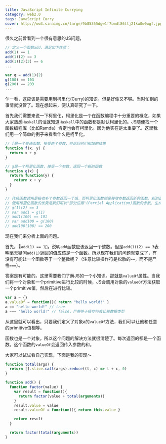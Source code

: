```yaml
---
title: JavaScript Infinite Currying
category: web2.0
tags: JavaScript Curry
cover: http://ww3.sinaimg.cn/large/9b85365dgw1f7bmdt86ltj21kw0w0wgf.jpg
---
```


很久之前曾看到一个很有意思的JS问题，

``` javascript
// 定义一个函数add，满足如下性质：
add(1) == 1
add(1)(2) == 3
add(1)(2)(3) == 6
...

var g = add(1)(2)
g(100) == 103
g(200) == 203
...
```





乍一看，这应该是需要用到柯里化(Curry)的知识。但是好像又不够。当时忙别的事情就没管了。现在想起来，便认真研究了一下。

首先我们需要来说一下柯里化，柯里化是一个在函数编程中十分重要的概念，如果大家熟悉`Haskell`的话就知道`Haskell`中的函数都是默认柯里化的。JS随便找一个函数编程库（比如Ramda）肯定也会有柯里化。因为他实在是太重要了。这里我们用一个简单的例子来看看什么是柯里化。

``` javascript
// f是一个普通函数，接受两个参数，并返回他们相加的结果
function f(x, y) {
  return x + y
}

// g是一个柯里化函数，接受一个参数，返回一个新的函数
function g(x) {
  return function(y) {
  	return x + y
  }
}

// 传统函数调用是接收多个参数返回一个值，而柯里化函数则是接收参数返回新的函数，新的函数又可以接受参数再返回新的函数，直至最后返回结果值
// 使用柯里化函数的优势是我们可以"部分应用"(Partial Application)函数的参数，生成新的函数，这在函数编程中是至关重要的
// g(1)(2) == 3
// var add1 = g(1)
// add1(100) == 101
// var add100 = g(100)
// add100(100) == 200
```



现在我们来分析上面的问题。

首先，`add(1) == 1`，说明`add`函数应该返回一个整数。但是`add(1)(2) == 3`表明毫无疑问`add(1)`返回的值应该是一个函数。所以现在我们的问题就变成了，有没有可能让一个函数等于一个整数呢？（注意比较操作符是松散的`==`，而不是严格`===`）。

答案是有可能的。这里需要我们了解JS的一个小知识。那就是`valueOf`属性。当我们将一个对象和一个primitive进行比较的时候，JS会调用对象的`valueOf`方法获取一个primitive值，然后在进行比较。

``` javascript
var a = {}
a.valueOf = function(){ return "hello world!" }
a == "hello world!" // true
a === "hello world!" // false，严格等于操作符会比较数据类型
```

从这里就可以看出，只要我们定义了对象a的`valueOf`方法，我们可以让他和任意的primitive值相等。

函数也是一个对象。所以这个问题的解决方法就很清楚了。每次返回的都是一个函数。这个函数的`valueOf`会返回传入参数的和。

大家可以试试看自己实现，下面是我的实现～

``` javascript
function total(args) {
  return [].slice.call(args).reduce((t, c) => t + c, 0)
}

function add() {
  function factor(value) {
    var result = function(){
      return factor(value + total(arguments))
    }
    result.value = value
    result.valueOf = function(){ return this.value }

    return result
  }

  return factor(total(arguments))
}
```

